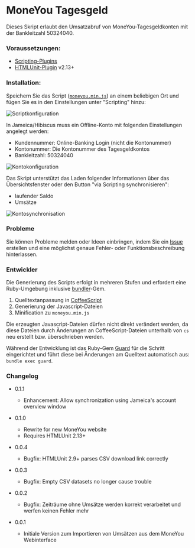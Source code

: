 MoneYou Tagesgeld
==================

Dieses Skript erlaubt den Umsatzabruf von MoneYou-Tagesgeldkonten mit der Bankleitzahl 50324040.

### Voraussetzungen:


- [Scripting-Plugins](http://www.willuhn.de/wiki/doku.php?id=support:list:banken:scripting)
- [HTMLUnit-Plugin](http://hibiscus-scripting.derrichter.de/documents) v2.13+

### Installation:

Speichern Sie das Script ([`moneyou.min.js`](https://raw.github.com/spiderpug/hibiscus-scripting/master/moneyou-tagesgeld/moneyou.min.js)) an einem beliebigen Ort und fügen Sie es in den Einstellungen unter "Scripting" hinzu:

![Scriptkonfiguration](https://raw.github.com/spiderpug/hibiscus-scripting/master/moneyou-tagesgeld/doc/script-setup.gif "MoneYou Tagesgeld Scriptkonfiguration")

In Jameica/Hibiscus muss ein Offline-Konto mit folgenden Einstellungen angelegt werden:

* Kundennummer:  Online-Banking Login (nicht die Kontonummer)
* Kontonummer:   Die Kontonummer des Tagesgeldkontos
* Bankleitzahl:  50324040

![Kontokonfiguration](https://raw.github.com/spiderpug/hibiscus-scripting/master/moneyou-tagesgeld/doc/account-config.gif "MoneYou Tagesgeld Kontokonfiguration")

Das Skript unterstützt das Laden folgender Informationen über das Übersichtsfenster oder den Button "via Scripting synchronisieren":

- laufender Saldo
- Umsätze

![Kontosynchronisation](https://raw.github.com/spiderpug/hibiscus-scripting/master/moneyou-tagesgeld/doc/account-sync.gif "Kontosynchronisation")

### Probleme

Sie können Probleme melden oder Ideen einbringen, indem Sie ein [Issue](https://github.com/spiderpug/hibiscus-scripting/issues) erstellen und eine möglichst genaue Fehler- oder Funktionsbeschreibung hinterlassen.

### Entwickler

Die Generierung des Scripts erfolgt in mehreren Stufen und erfordert eine Ruby-Umgebung inklusive [bundler](http://bundler.io/)-Gem.

1. Quelltextanpassung in [CoffeeScript](http://coffeescript.org/)
2. Generierung der Javascript-Dateien
3. Minification zu `moneyou.min.js`

Die erzeugten Javascript-Dateien dürfen nicht direkt verändert werden, da diese Dateien durch Änderungen an CoffeeScript-Dateien unterhalb von `cs` neu erstellt bzw. überschrieben werden.

Während der Entwicklung ist das Ruby-Gem [Guard](https://github.com/guard/guard) für die Schritt eingerichtet und führt diese bei Änderungen am Quelltext automatisch aus: `bundle exec guard`.

### Changelog

* 0.1.1
  * Enhancement: Allow synchronization using Jameica's account overview window

* 0.1.0
  * Rewrite for new MoneYou website
  * Requires HTMLUnit 2.13+

* 0.0.4
  * Bugfix: HTMLUnit 2.9+ parses CSV download link correctly

* 0.0.3
  * Bugfix: Empty CSV datasets no longer cause trouble

* 0.0.2
  * Bugfix: Zeiträume ohne Umsätze werden korrekt verarbeitet und werfen keinen Fehler mehr

* 0.0.1
  * Initiale Version zum Importieren von Umsätzen aus dem MoneYou Webinterface